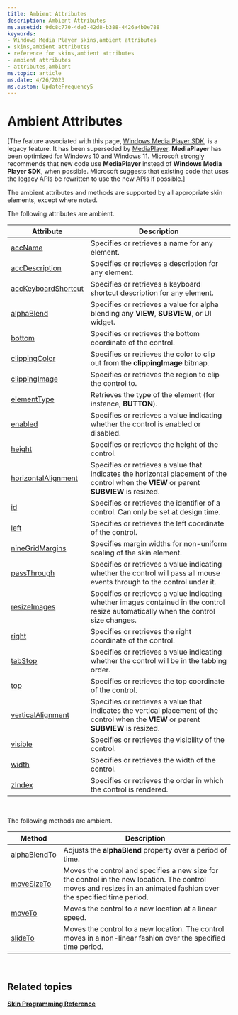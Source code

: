 ```yaml
---
title: Ambient Attributes
description: Ambient Attributes
ms.assetid: 9dc8c770-4de3-42d8-b388-4426a4b0e788
keywords:
- Windows Media Player skins,ambient attributes
- skins,ambient attributes
- reference for skins,ambient attributes
- ambient attributes
- attributes,ambient
ms.topic: article
ms.date: 4/26/2023
ms.custom: UpdateFrequency5
---
```


# Ambient Attributes

\[The feature associated with this page, [Windows Media Player SDK](/windows/win32/wmp/windows-media-player-sdk), is a legacy feature. It has been superseded by [MediaPlayer](/uwp/api/Windows.Media.Playback.MediaPlayer). **MediaPlayer** has been optimized for Windows 10 and Windows 11. Microsoft strongly recommends that new code use **MediaPlayer** instead of **Windows Media Player SDK**, when possible. Microsoft suggests that existing code that uses the legacy APIs be rewritten to use the new APIs if possible.\]

The ambient attributes and methods are supported by all appropriate skin elements, except where noted.

The following attributes are ambient.



| Attribute                                                        | Description                                                                                                                               |
|------------------------------------------------------------------|-------------------------------------------------------------------------------------------------------------------------------------------|
| [accName](ambientattributes-accname.md)                         | Specifies or retrieves a name for any element.                                                                                            |
| [accDescription](ambientattributes-accdescription.md)           | Specifies or retrieves a description for any element.                                                                                     |
| [accKeyboardShortcut](ambientattributes-acckeyboardshortcut.md) | Specifies or retrieves a keyboard shortcut description for any element.                                                                   |
| [alphaBlend](ambientattributes-alphablend.md)                   | Specifies or retrieves a value for alpha blending any **VIEW**, **SUBVIEW**, or UI widget.                                                |
| [bottom](ambientattributes-bottom.md)                           | Specifies or retrieves the bottom coordinate of the control.                                                                              |
| [clippingColor](ambientattributes-clippingcolor.md)             | Specifies or retrieves the color to clip out from the **clippingImage** bitmap.                                                           |
| [clippingImage](ambientattributes-clippingimage.md)             | Specifies or retrieves the region to clip the control to.                                                                                 |
| [elementType](ambientattributes-elementtype.md)                 | Retrieves the type of the element (for instance, **BUTTON**).                                                                             |
| [enabled](ambientattributes-enabled.md)                         | Specifies or retrieves a value indicating whether the control is enabled or disabled.                                                     |
| [height](ambientattributes-height.md)                           | Specifies or retrieves the height of the control.                                                                                         |
| [horizontalAlignment](ambientattributes-horizontalalignment.md) | Specifies or retrieves a value that indicates the horizontal placement of the control when the **VIEW** or parent **SUBVIEW** is resized. |
| [id](ambientattributes-id.md)                                   | Specifies or retrieves the identifier of a control. Can only be set at design time.                                                       |
| [left](ambientattributes-left.md)                               | Specifies or retrieves the left coordinate of the control.                                                                                |
| [nineGridMargins](ambientattributes-ninegridmargins.md)         | Specifies margin widths for non-uniform scaling of the skin element.                                                                      |
| [passThrough](ambientattributes-passthrough.md)                 | Specifies or retrieves a value indicating whether the control will pass all mouse events through to the control under it.                 |
| [resizeImages](ambientattributes-resizeimages.md)               | Specifies or retrieves a value indicating whether images contained in the control resize automatically when the control size changes.     |
| [right](ambientattributes-right.md)                             | Specifies or retrieves the right coordinate of the control.                                                                               |
| [tabStop](ambientattributes-tabstop.md)                         | Specifies or retrieves a value indicating whether the control will be in the tabbing order.                                               |
| [top](ambientattributes-top.md)                                 | Specifies or retrieves the top coordinate of the control.                                                                                 |
| [verticalAlignment](ambientattributes-verticalalignment.md)     | Specifies or retrieves a value that indicates the vertical placement of the control when the **VIEW** or parent **SUBVIEW** is resized.   |
| [visible](ambientattributes-visible.md)                         | Specifies or retrieves the visibility of the control.                                                                                     |
| [width](ambientattributes-width.md)                             | Specifies or retrieves the width of the control.                                                                                          |
| [zIndex](ambientattributes-zindex.md)                           | Specifies or retrieves the order in which the control is rendered.                                                                        |



 

The following methods are ambient.



| Method                                             | Description                                                                                                                                                          |
|----------------------------------------------------|----------------------------------------------------------------------------------------------------------------------------------------------------------------------|
| [alphaBlendTo](ambientattributes-alphablendto.md) | Adjusts the **alphaBlend** property over a period of time.                                                                                                           |
| [moveSizeTo](ambientattributes-movesizeto.md)     | Moves the control and specifies a new size for the control in the new location. The control moves and resizes in an animated fashion over the specified time period. |
| [moveTo](ambientattributes-moveto.md)             | Moves the control to a new location at a linear speed.                                                                                                               |
| [slideTo](ambientattributes-slideto.md)           | Moves the control to a new location. The control moves in a non-linear fashion over the specified time period.                                                       |



 

## Related topics

<dl> <dt>

[**Skin Programming Reference**](skin-programming-reference.md)
</dt> </dl>

 

 




